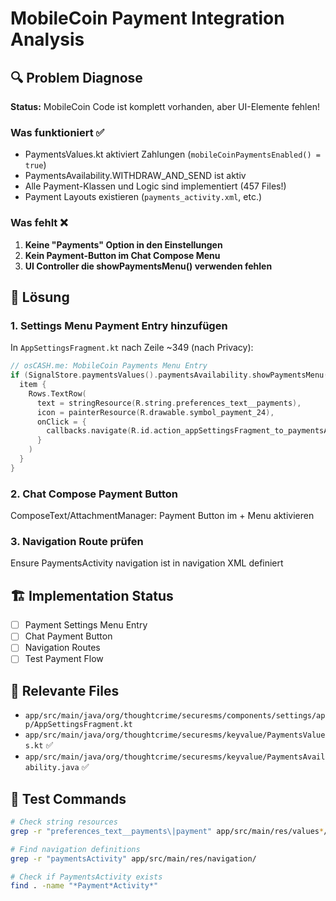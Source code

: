 # MobileCoin Payment Integration Analysis

## 🔍 Problem Diagnose

**Status:** MobileCoin Code ist komplett vorhanden, aber UI-Elemente fehlen!

### Was funktioniert ✅
- PaymentsValues.kt aktiviert Zahlungen (`mobileCoinPaymentsEnabled() = true`)
- PaymentsAvailability.WITHDRAW_AND_SEND ist aktiv
- Alle Payment-Klassen und Logic sind implementiert (457 Files!)
- Payment Layouts existieren (`payments_activity.xml`, etc.)

### Was fehlt ❌
1. **Keine "Payments" Option in den Einstellungen**
2. **Kein Payment-Button im Chat Compose Menu**
3. **UI Controller die showPaymentsMenu() verwenden fehlen**

## 🎯 Lösung

### 1. Settings Menu Payment Entry hinzufügen
In `AppSettingsFragment.kt` nach Zeile ~349 (nach Privacy):

```kotlin
// osCASH.me: MobileCoin Payments Menu Entry
if (SignalStore.paymentsValues().paymentsAvailability.showPaymentsMenu()) {
  item {
    Rows.TextRow(
      text = stringResource(R.string.preferences_text__payments),
      icon = painterResource(R.drawable.symbol_payment_24),
      onClick = {
        callbacks.navigate(R.id.action_appSettingsFragment_to_paymentsActivity)
      }
    )
  }
}
```

### 2. Chat Compose Payment Button
ComposeText/AttachmentManager: Payment Button im + Menu aktivieren

### 3. Navigation Route prüfen
Ensure PaymentsActivity navigation ist in navigation XML definiert

## 🏗️ Implementation Status

- [ ] Payment Settings Menu Entry
- [ ] Chat Payment Button
- [ ] Navigation Routes
- [ ] Test Payment Flow

## 📁 Relevante Files

- `app/src/main/java/org/thoughtcrime/securesms/components/settings/app/AppSettingsFragment.kt`
- `app/src/main/java/org/thoughtcrime/securesms/keyvalue/PaymentsValues.kt` ✅
- `app/src/main/java/org/thoughtcrime/securesms/keyvalue/PaymentsAvailability.java` ✅

## 🔧 Test Commands

```bash
# Check string resources
grep -r "preferences_text__payments\|payment" app/src/main/res/values*/strings.xml

# Find navigation definitions
grep -r "paymentsActivity" app/src/main/res/navigation/

# Check if PaymentsActivity exists
find . -name "*Payment*Activity*"
```